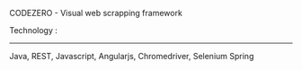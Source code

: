 CODEZERO - Visual web scrapping framework


Technology :
*************

Java, REST, Javascript, Angularjs, Chromedriver, Selenium Spring
